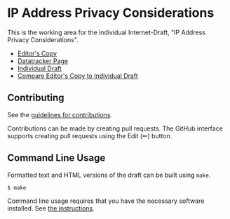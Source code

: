 # IP Address Privacy Considerations

This is the working area for the individual Internet-Draft, "IP Address Privacy Considerations".

* [Editor's Copy](https://IRTF-PEARG.github.io/draft-ip-address-privacy/#go.draft-irtf-pearg-ip-address-privacy-considerations.html)
* [Datatracker Page](https://datatracker.ietf.org/doc/draft-irtf-pearg-ip-address-privacy-considerations)
* [Individual Draft](https://datatracker.ietf.org/doc/html/draft-irtf-pearg-ip-address-privacy-considerations)
* [Compare Editor's Copy to Individual Draft](https://IRTF-PEARG.github.io/draft-ip-address-privacy/#go.draft-irtf-pearg-ip-address-privacy-considerations.diff)


## Contributing

See the
[guidelines for contributions](https://github.com/IRTF-PEARG/draft-ip-address-privacy/blob/main/CONTRIBUTING.md).

Contributions can be made by creating pull requests.
The GitHub interface supports creating pull requests using the Edit (✏) button.


## Command Line Usage

Formatted text and HTML versions of the draft can be built using `make`.

```sh
$ make
```

Command line usage requires that you have the necessary software installed.  See
[the instructions](https://github.com/martinthomson/i-d-template/blob/main/doc/SETUP.md).

